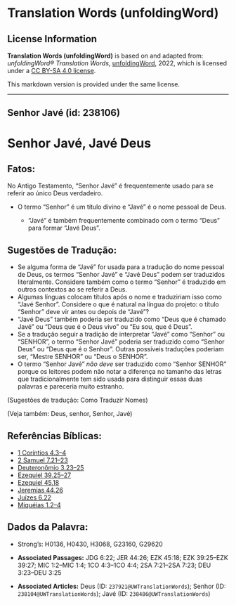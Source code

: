 # Translation Words (unfoldingWord)

## License Information

**Translation Words (unfoldingWord)** is based on and adapted from: _unfoldingWord® Translation Words_, [unfoldingWord](https://unfoldingword.org/utw), 2022, which is licensed under a [CC BY-SA 4.0 license](https://creativecommons.org/licenses/by-sa/4.0/legalcode.en).

This markdown version is provided under the same license.



--------------------------------

## Senhor Javé (id: 238106)

Senhor Javé, Javé Deus
======================

Fatos:
------

No Antigo Testamento, “Senhor Javé” é frequentemente usado para se referir ao único Deus verdadeiro.

* O termo “Senhor” é um título divino e “Javé” é o nome pessoal de Deus.

    + “Javé” é também frequentemente combinado com o termo “Deus” para formar “Javé Deus”.

Sugestões de Tradução:
----------------------

* Se alguma forma de “Javé” for usada para a tradução do nome pessoal de Deus, os termos “Senhor Javé” e “Javé Deus” podem ser traduzidos literalmente. Considere também como o termo “Senhor” é traduzido em outros contextos ao se referir a Deus.
* Algumas línguas colocam títulos após o nome e traduziriam isso como “Javé Senhor”. Considere o que é natural na língua do projeto: o título “Senhor” deve vir antes ou depois de “Javé”?
* “Javé Deus” também poderia ser traduzido como “Deus que é chamado Javé” ou “Deus que é o Deus vivo” ou “Eu sou, que é Deus”.
* Se a tradução seguir a tradição de interpretar “Javé” como “Senhor” ou “SENHOR”, o termo “Senhor Javé” poderia ser traduzido como “Senhor Deus” ou “Deus que é o Senhor”. Outras possíveis traduções poderiam ser, “Mestre SENHOR” ou “Deus o SENHOR”.
* O termo “Senhor Javé” *não deve* ser traduzido como “Senhor SENHOR” porque os leitores podem não notar a diferença no tamanho das letras que tradicionalmente tem sido usada para distinguir essas duas palavras e pareceria muito estranho.

(Sugestões de tradução: Como Traduzir Nomes)

(Veja também: Deus, senhor, Senhor, Javé)

Referências Bíblicas:
---------------------

* [1 Coríntios 4\.3–4](https://ref.ly/1Cor4:3-1Cor4:4)
* [2 Samuel 7\.21–23](https://ref.ly/2Sam7:21-2Sam7:23)
* [Deuteronômio 3\.23–25](https://ref.ly/Deut3:23-Deut3:25)
* [Ezequiel 39\.25–27](https://ref.ly/Ezek39:25-Ezek39:27)
* [Ezequiel 45\.18](https://ref.ly/Ezek45:18)
* [Jeremias 44\.26](https://ref.ly/Jer44:26)
* [Juízes 6\.22](https://ref.ly/Judg6:22)
* [Miquéias 1\.2–4](https://ref.ly/Mic1:2-Mic1:4)

Dados da Palavra:
-----------------

* Strong’s: H0136, H0430, H3068, G23160, G29620

* **Associated Passages:** JDG 6:22; JER 44:26; EZK 45:18; EZK 39:25–EZK 39:27; MIC 1:2–MIC 1:4; 1CO 4:3–1CO 4:4; 2SA 7:21–2SA 7:23; DEU 3:23–DEU 3:25
* **Associated Articles:** Deus (ID: `237921@UWTranslationWords`); Senhor (ID: `238104@UWTranslationWords`); Javé (ID: `238486@UWTranslationWords`)

